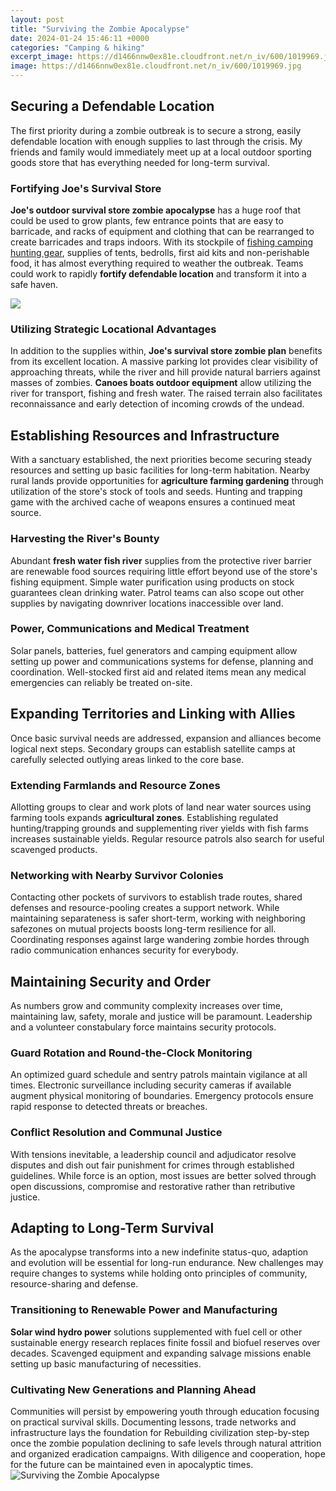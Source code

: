 ```yaml
---
layout: post
title: "Surviving the Zombie Apocalypse"
date: 2024-01-24 15:46:11 +0000
categories: "Camping & hiking"
excerpt_image: https://d1466nnw0ex81e.cloudfront.net/n_iv/600/1019969.jpg
image: https://d1466nnw0ex81e.cloudfront.net/n_iv/600/1019969.jpg
---
```


## Securing a Defendable Location
The first priority during a zombie outbreak is to secure a strong, easily defendable location with enough supplies to last through the crisis. My friends and family would immediately meet up at a local outdoor sporting goods store that has everything needed for long-term survival. 
### Fortifying Joe's Survival Store
**Joe's outdoor survival store zombie apocalypse** has a huge roof that could be used to grow plants, few entrance points that are easy to barricade, and racks of equipment and clothing that can be rearranged to create barricades and traps indoors. With its stockpile of [fishing camping hunting gear](https://yt.io.vn/collection/agostino), supplies of tents, bedrolls, first aid kits and non-perishable food, it has almost everything required to weather the outbreak. Teams could work to rapidly **fortify defendable location** and transform it into a safe haven. 

![](https://i5.walmartimages.com/asr/52b4a711-e0ab-453d-aca4-e8b18095189e_1.8886b67502f27af664407f192c2f83be.jpeg)
### Utilizing Strategic Locational Advantages
In addition to the supplies within, **Joe's survival store zombie plan** benefits from its excellent location. A massive parking lot provides clear visibility of approaching threats, while the river and hill provide natural barriers against masses of zombies. **Canoes boats outdoor equipment** allow utilizing the river for transport, fishing and fresh water. The raised terrain also facilitates reconnaissance and early detection of incoming crowds of the undead.
## Establishing Resources and Infrastructure 
With a sanctuary established, the next priorities become securing steady resources and setting up basic facilities for long-term habitation. Nearby rural lands provide opportunities for **agriculture farming gardening** through utilization of the store's stock of tools and seeds. Hunting and trapping game with the archived cache of weapons ensures a continued meat source. 
### Harvesting the River's Bounty
Abundant **fresh water fish river** supplies from the protective river barrier are renewable food sources requiring little effort beyond use of the store's fishing equipment. Simple water purification using products on stock guarantees clean drinking water. Patrol teams can also scope out other supplies by navigating downriver locations inaccessible over land. 
### Power, Communications and Medical Treatment
Solar panels, batteries, fuel generators and camping equipment allow setting up power and communications systems for defense, planning and coordination. Well-stocked first aid and related items mean any medical emergencies can reliably be treated on-site.
## Expanding Territories and Linking with Allies
Once basic survival needs are addressed, expansion and alliances become logical next steps. Secondary groups can establish satellite camps at carefully selected outlying areas linked to the core base. 
### Extending Farmlands and Resource Zones 
Allotting groups to clear and work plots of land near water sources using farming tools expands **agricultural zones**. Establishing regulated hunting/trapping grounds and supplementing river yields with fish farms increases sustainable yields. Regular resource patrols also search for useful scavenged products. 
### Networking with Nearby Survivor Colonies
Contacting other pockets of survivors to establish trade routes, shared defenses and resource-pooling creates a support network. While maintaining separateness is safer short-term, working with neighboring safezones on mutual projects boosts long-term resilience for all. Coordinating responses against large wandering zombie hordes through radio communication enhances security for everybody.
## Maintaining Security and Order  
As numbers grow and community complexity increases over time, maintaining law, safety, morale and justice will be paramount. Leadership and a volunteer constabulary force maintains security protocols.
### Guard Rotation and Round-the-Clock Monitoring
An optimized guard schedule and sentry patrols maintain vigilance at all times. Electronic surveillance including security cameras if available augment physical monitoring of boundaries. Emergency protocols ensure rapid response to detected threats or breaches.
### Conflict Resolution and Communal Justice
With tensions inevitable, a leadership council and adjudicator resolve disputes and dish out fair punishment for crimes through established guidelines. While force is an option, most issues are better solved through open discussions, compromise and restorative rather than retributive justice. 
## Adapting to Long-Term Survival 
As the apocalypse transforms into a new indefinite status-quo, adaption and evolution will be essential for long-run endurance. New challenges may require changes to systems while holding onto principles of community, resource-sharing and defense.
### Transitioning to Renewable Power and Manufacturing  
**Solar wind hydro power** solutions supplemented with fuel cell or other sustainable energy research replaces finite fossil and biofuel reserves over decades. Scavenged equipment and expanding salvage missions enable setting up basic manufacturing of necessities.
### Cultivating New Generations and Planning Ahead  
Communities will persist by empowering youth through education focusing on practical survival skills. Documenting lessons, trade networks and infrastructure lays the foundation for Rebuilding civilization step-by-step once the zombie population declining to safe levels through natural attrition and organized eradication campaigns. With diligence and cooperation, hope for the future can be maintained even in apocalyptic times.
![Surviving the Zombie Apocalypse](https://d1466nnw0ex81e.cloudfront.net/n_iv/600/1019969.jpg)